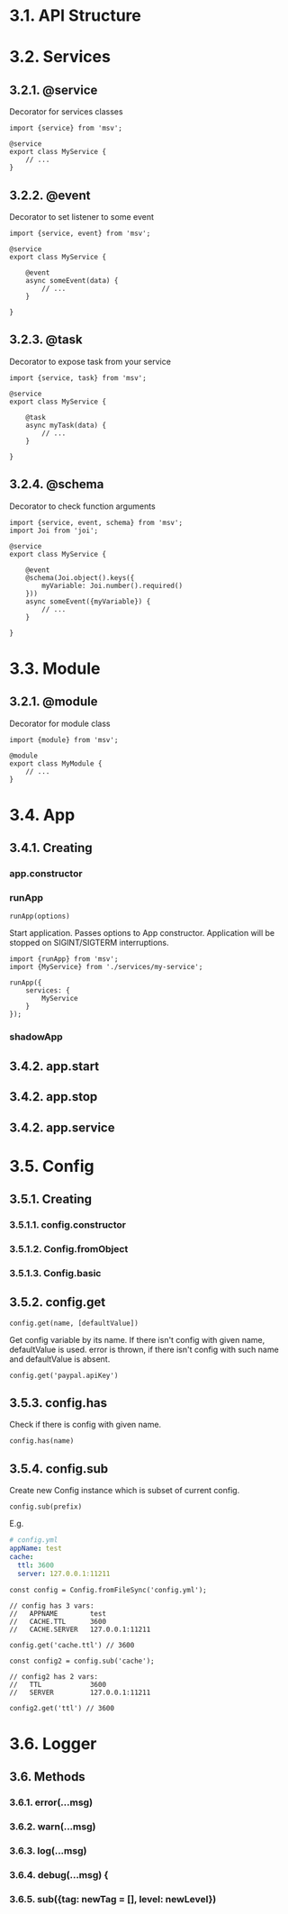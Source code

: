 # 3.1. API Structure

# 3.2. Services

## 3.2.1. @service

Decorator for services classes

```
import {service} from 'msv';

@service
export class MyService {
    // ...
}
```

## 3.2.2. @event

Decorator to set listener to some event

```
import {service, event} from 'msv';

@service
export class MyService {
    
    @event
    async someEvent(data) {
        // ...
    }
    
}
```

## 3.2.3. @task

Decorator to expose task from your service

```
import {service, task} from 'msv';

@service
export class MyService {
    
    @task
    async myTask(data) {
        // ...
    }
    
}
```

## 3.2.4. @schema

Decorator to check function arguments

```
import {service, event, schema} from 'msv';
import Joi from 'joi';

@service
export class MyService {
    
    @event
    @schema(Joi.object().keys({
        myVariable: Joi.number().required()
    }))
    async someEvent({myVariable}) {
        // ...
    }
    
}
```

# 3.3. Module

## 3.2.1. @module

Decorator for module class

```
import {module} from 'msv';

@module
export class MyModule {
    // ...
}
```

# 3.4. App

## 3.4.1. Creating

### app.constructor

### runApp

```
runApp(options)
```

Start application.
Passes options to App constructor. Application will be stopped on SIGINT/SIGTERM interruptions.

```
import {runApp} from 'msv';
import {MyService} from './services/my-service';

runApp({
    services: {
        MyService
    }
});
```

### shadowApp

## 3.4.2. app.start
## 3.4.2. app.stop
## 3.4.2. app.service

# 3.5. Config

## 3.5.1. Creating

### 3.5.1.1. config.constructor

### 3.5.1.2. Config.fromObject

### 3.5.1.3. Config.basic

## 3.5.2. config.get

```
config.get(name, [defaultValue])
```

Get config variable by its name.
If there isn't config with given name, defaultValue is used. error is thrown, if there isn't config with such name and defaultValue is absent.

```
config.get('paypal.apiKey')
```

## 3.5.3. config.has

Check if there is config with given name.

```
config.has(name)
```

## 3.5.4. config.sub

Create new Config instance which is subset of current config.

```
config.sub(prefix)
```

E.g.

```yml
# config.yml
appName: test
cache:
  ttl: 3600
  server: 127.0.0.1:11211
```

```
const config = Config.fromFileSync('config.yml');

// config has 3 vars:
//   APPNAME        test
//   CACHE.TTL      3600
//   CACHE.SERVER   127.0.0.1:11211

config.get('cache.ttl') // 3600

const config2 = config.sub('cache');

// config2 has 2 vars:
//   TTL            3600
//   SERVER         127.0.0.1:11211
  
config2.get('ttl') // 3600
```

# 3.6. Logger
 
## 3.6. Methods
 
### 3.6.1. error(...msg)
### 3.6.2. warn(...msg)
### 3.6.3. log(...msg)
### 3.6.4. debug(...msg) {
### 3.6.5. sub({tag: newTag = [], level: newLevel})
